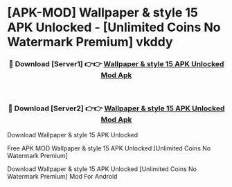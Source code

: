# [APK-MOD] Wallpaper & style 15 APK Unlocked - [Unlimited Coins No Watermark Premium] vkddy



<div align="center">
<h3>🔴 Download [Server1] 👉👉 <a href="https://momento.my/?title=Wallpaper_&_style_15_APK_Unlocked">Wallpaper & style 15 APK Unlocked Mod Apk</a></h3><br>

<h3>🔴 Download [Server2] 👉👉 <a href="https://momento.my/?title=Wallpaper_&_style_15_APK_Unlocked">Wallpaper & style 15 APK Unlocked Mod Apk</a></h3>
</div>



Download Wallpaper & style 15 APK Unlocked 

Free APK MOD Wallpaper & style 15 APK Unlocked [Unlimited Coins No Watermark Premium]

Download Wallpaper & style 15 APK Unlocked [Unlimited Coins No Watermark Premium] Mod For Android
